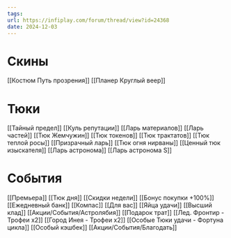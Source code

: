 ```yaml
---
tags: 
url: https://infiplay.com/forum/thread/view?id=24368
date: 2024-12-03
---
```

# Скины
[[Костюм Путь прозрения]]
[[Планер Круглый веер]]

# Тюки
[[Тайный предел]]
[[Куль репутации]]
[[Ларь материалов]]
[[Ларь частей]]
[[Тюк Жемчужин]]
[[Тюк токенов]]
[[Тюк трактатов]]
[[Тюк теплой росы]]
[[Призрачный ларь]]
[[Тюк огня нирваны]]
[[Ценный тюк изыскателя]]
[[Ларь астронома]]
[[Ларь астронома S]]




# События
[[Премьера]]
[[Тюк дня]]
[[Скидки недели]]
[[Бонус покупки +100%]]
[[Ежедневный банк]]
[[Компас]]
[[Для вас]]
[[Яйца удачи]]
[[Высший клад]]
[[Акции/События/Астролябия]]
[[Подарок трат]]
[[Лед. Фронтир - Трофеи х2]]
[[Город Инея  - Трофеи х2]]
[[Особые Тюки удачи - Фортуна цикла]]
[[Особый кэшбек]]
[[Акции/События/Благодать]]
